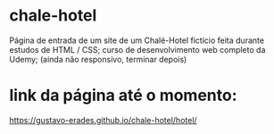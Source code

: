 # chale-hotel
Página de entrada de um site de um Chalé-Hotel fictício feita durante estudos de HTML /  CSS; curso de desenvolvimento web completo da Udemy; (ainda não responsivo, terminar depois)
# link da página até o momento: 
https://gustavo-erades.github.io/chale-hotel/hotel/
